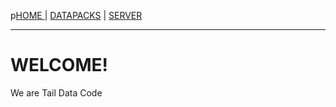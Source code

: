 p<a href="/index">HOME </a> | <a href="/datapacks">    DATAPACKS</a> | <a href="/server">    SERVER</a>

<hr>

<h1>WELCOME!</h1>
<p>We are Tail Data Code</p>
  
